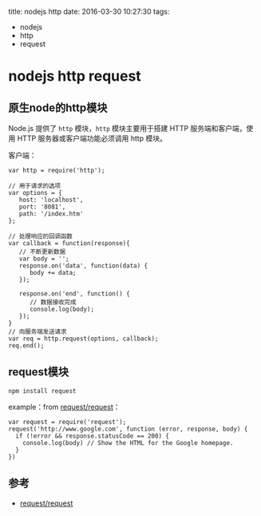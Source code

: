 title: nodejs http
date: 2016-03-30 10:27:30
tags:
- nodejs
- http
- request

# nodejs http request

## 原生node的http模块

Node.js 提供了 `http` 模块，`http` 模块主要用于搭建 HTTP 服务端和客户端，使用 HTTP 服务器或客户端功能必须调用 http 模块。

客户端：

	var http = require('http');
	
	// 用于请求的选项
	var options = {
	   host: 'localhost',
	   port: '8081',
	   path: '/index.htm'  
	};
	
	// 处理响应的回调函数
	var callback = function(response){
	   // 不断更新数据
	   var body = '';
	   response.on('data', function(data) {
	      body += data;
	   });
	   
	   response.on('end', function() {
	      // 数据接收完成
	      console.log(body);
	   });
	}
	// 向服务端发送请求
	var req = http.request(options, callback);
	req.end();



## request模块

	npm install request
	
example：from [request/request](https://github.com/request/request)：

	var request = require('request');
	request('http://www.google.com', function (error, response, body) {
	  if (!error && response.statusCode == 200) {
	    console.log(body) // Show the HTML for the Google homepage.
	  }
	})	
	
	



## 参考

* [request/request](https://github.com/request/request)